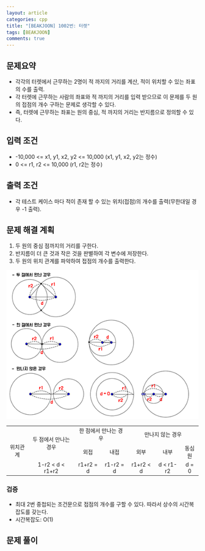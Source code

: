```yaml
---
layout: article
categories: cpp
title: "[BEAKJOON] 1002번: 터렛"
tags: [BEAKJOON]
comments: true
---
```


## 문제요약
- 각각의 터렛에서 근무하는 2명이 적 까지의 거리를 계산, 적이 위치할 수 있는 좌표의 수를 출력.
- 각 터렛에 근무하는 사람의 좌표와 적 까지의 거리를 입력 받으므로 이 문제를 두 원의 접점의 개수 구하는 문제로 생각할 수 있다.
- 즉, 터렛에 근무하는 좌표는 원의 중심, 적 까지의 거리는 반지름으로 정의할 수 있다.

## 입력 조건
- -10,000 <= x1, y1, x2, y2 <= 10,000 (x1, y1, x2, y2는 정수)
- 0 <= r1, r2 <= 10,000 (r1, r2는 정수)

## 출력 조건
- 각 테스트 케이스 마다 적이 존재 할 수 있는 위치(접점)의 개수를 출력(무한대일 경우 -1 출력).

## 문제 해결 계획
1. 두 원의 중심 점까지의 거리를 구한다.
2. 반지름이 더 큰 것과 작은 것을 판별하여 각 변수에 저장한다.
3. 두 원의 위치 관계를 파악하여 접점의 개수를 출력한다.

![두 원의 관계](/images/two-circle-relation.png)

<table style="text-align: center;">
  <tr>
    <td rowSpan="3" style="vertical-align: middle;">위치관계</td>
    <td rowSpan="2" style="vertical-align: middle;">두 점에서 만나는 경우</td>
    <td colSpan="2" style="vertical-align: middle;">한 점에서 만나는 경우</td>
    <td colSpan="3" style="vertical-align: middle;">만나지 않는 경우</td>
  </tr>
  <tr>
    <td>외접</td>
    <td>내접</td>
    <td>외부</td>
    <td>내부</td>
    <td>동심원</td>
  </tr>
  <tr>
    <td>1-r2 < d < r1+r2</td>
    <td>r1+r2 = d</td>
    <td>r1-r2 = d</td>
    <td>r1+r2 < d</td>
    <td>d < r1-r2</td>
    <td>d = 0</td>
  </tr>
</table>

### 검증
- 최대 2번 중첩되는 조건문으로 접점의 개수를 구할 수 있다. 따라서 상수의 시간복잡도를 갖는다.
- 시간복잡도: O(1)

## 문제 풀이
<script src="https://gist.github.com/junne47/9fdaaa062c01cd47448b7ad90f4961c6.js"></script>
